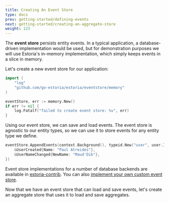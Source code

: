 ```yaml
---
title: Creating An Event Store
type: docs
prev: getting-started/defining-events
next: getting-started/creating-an-aggregate-store
weight: 123
---
```


The **event store** persists entity events. In a typical application, a database-driven implementation would be used, but for demonstration purposes we will use Estoria's in-memory implementation, which simply keeps events in a slice in memory.

Let's create a new event store for our application:

```go
import (
    "log"
    "github.com/go-estoria/estoria/eventstore/memory"
)

eventStore, err := memory.New()
if err != nil {
    log.Fatalf("failed to create event store: %v", err)
}
```

Using our event store, we can save and load events. The event store is agnostic to our entity types, so we can use it to store events for any entity type we define.

```go
eventStore.AppendEvents(context.Background(), typeid.New("user", user.ID), []eventstore.WriteableEvent{
    &UserCreated{Name: "Paul Atreides"},
    &UserNameChanged{NewName: "Maud'Dib"},
})
```

Event store implementations for a number of database backends are available in [estoria-contrib](https://github.com/go-estoria/estoria-contrib). You can also [implement your own custom event store](advanced/implementing-a-custom-event-store).

Now that we have an event store that can load and save events, let's create an aggregate store that uses it to load and save aggregates.

